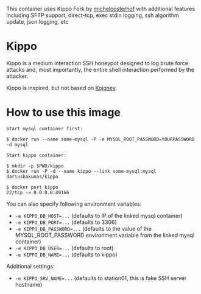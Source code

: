 
This container uses Kippo Fork by [micheloosterhof](https://github.com/micheloosterhof/kippo) with additional features including SFTP support, direct-tcp, exec stdin logging, ssh algorithm update, json logging, etc

# Kippo

Kippo is a medium interaction SSH honeypot designed to log brute force attacks and, most importantly, the entire shell interaction performed by the attacker.

Kippo is inspired, but not based on [Kojoney](http://kojoney.sourceforge.net/).

# How to use this image

	Start mysql container first:

	$ docker run --name some-mysql -P -e MYSQL_ROOT_PASSWORD=YOURPASSWORD -d mysql

	Start kippo container:

	$ mkdir -p $PWD/kippo
	$ docker run -P -d --name kippo --link some-mysql:mysql dariusbakunas/kippo

	$ docker port kippo
	22/tcp -> 0.0.0.0:49166
	
You can also specify following environment variables:  

* `-e KIPPO_DB_HOST=...` (defaults to IP of the linked mysql container)
* `-e KIPPO_DB_PORT=...` (defaults to 3306)
* `-e KIPPO_DB_PASSWORD=...` (defaults to the value of the MYSQL_ROOT_PASSWORD environment variable from the linked mysql container)
* `-e KIPPO_DB_USER=...` (defaults to root)
* `-e KIPPO_DB_NAME=...` (defaults to kippo)

Additional settings:

* `-e KIPPO_SRV_NAME=...` (defaults to station01, this is fake SSH server hostname)	